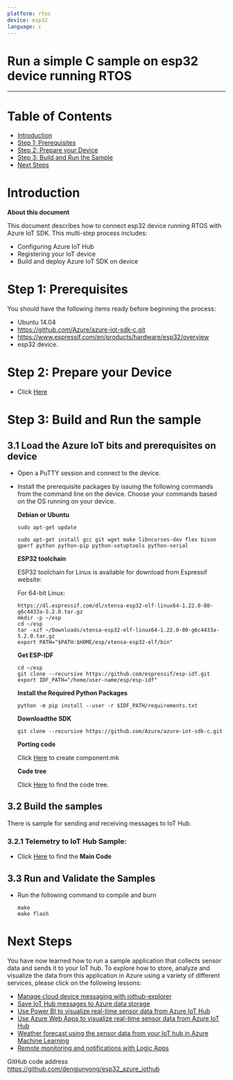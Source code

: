 ```yaml
---
platform: rtos
device: esp32
language: c
---
```


Run a simple C sample on esp32 device running RTOS
===
---

# Table of Contents

-   [Introduction](#Introduction)
-   [Step 1: Prerequisites](#Prerequisites)
-   [Step 2: Prepare your Device](#PrepareDevice)
-   [Step 3: Build and Run the Sample](#Build)
-   [Next Steps](#NextSteps)

# Introduction

**About this document**

This document describes how to connect esp32 device running RTOS with Azure IoT SDK. This multi-step process includes:
-   Configuring Azure IoT Hub
-   Registering your IoT device
-   Build and deploy Azure IoT SDK on device

<a name="Prerequisites"></a>
# Step 1: Prerequisites

You should have the following items ready before beginning the process:

-   Ubuntu 14.04
-   <https://github.com/Azure/azure-iot-sdk-c.git>
-   <https://www.espressif.com/en/products/hardware/esp32/overview>
-   esp32 device.

<a name="PrepareDevice"></a>
# Step 2: Prepare your Device

-   Click [Here](https://docs.espressif.com/projects/esp-idf/en/latest/)

# Step 3: Build and Run the sample

## 3.1 Load the Azure IoT bits and prerequisites on device

-   Open a PuTTY session and connect to the device.

-   Install the prerequisite packages by issuing the following commands from the command line on the device. Choose your commands based on the OS running on your device.

    **Debian or Ubuntu**

        sudo apt-get update

        sudo apt-get install gcc git wget make libncurses-dev flex bison gperf python python-pip python-setuptools python-serial

    **ESP32 toolchain**
     
    ESP32 toolchain for Linux is available for download from Espressif website:

    For 64-bit Linux:

        https://dl.espressif.com/dl/xtensa-esp32-elf-linux64-1.22.0-80-g6c4433a-5.2.0.tar.gz
        mkdir -p ~/esp
        cd ~/esp
        tar -xzf ~/Downloads/xtensa-esp32-elf-linux64-1.22.0-80-g6c4433a-5.2.0.tar.gz
        export PATH="$PATH:$HOME/esp/xtensa-esp32-elf/bin"

    **Get ESP-IDF**

        cd ~/esp
        git clone --recursive https://github.com/espressif/esp-idf.git
        export IDF_PATH="/home/user-name/esp/esp-idf"

    **Install the Required Python Packages**
        
        python -m pip install --user -r $IDF_PATH/requirements.txt
    
    **Downloadthe SDK**
        
        git clone --recursive https://github.com/Azure/azure-iot-sdk-c.git
        
    **Porting code**
        
    Click [Here](https://github.com/dengjunyong/esp32_azure_iothub/blob/master/components/iothub_client/component.mk) to create component.mk

    **Code tree**

    Click [Here](https://github.com/dengjunyong/esp32_azure_iothub/tree/master/components/iothub_client) to find the code tree.

## 3.2 Build the samples

There is sample for sending and receiving messages to IoT Hub. 
    
### 3.2.1 Telemetry to IoT Hub Sample:

-   Click [Here](https://github.com/dengjunyong/esp32_azure_iothub/blob/master/main/iothub_client_sample_mqtt_esp8266.c) to find the **Main Code**

## 3.3 Run and Validate the Samples

-   Run the following command to compile and burn

        make
        make flash   

# Next Steps

You have now learned how to run a sample application that collects sensor data and sends it to your IoT hub. To explore how to store, analyze and visualize the data from this application in Azure using a variety of different services, please click on the following lessons:

-   [Manage cloud device messaging with iothub-explorer]
-   [Save IoT Hub messages to Azure data storage]
-   [Use Power BI to visualize real-time sensor data from Azure IoT Hub]
-   [Use Azure Web Apps to visualize real-time sensor data from Azure IoT Hub]
-   [Weather forecast using the sensor data from your IoT hub in Azure Machine Learning]
-   [Remote monitoring and notifications with Logic Apps]   

[Manage cloud device messaging with iothub-explorer]: https://docs.microsoft.com/en-us/azure/iot-hub/iot-hub-explorer-cloud-device-messaging
[Save IoT Hub messages to Azure data storage]: https://docs.microsoft.com/en-us/azure/iot-hub/iot-hub-store-data-in-azure-table-storage
[Use Power BI to visualize real-time sensor data from Azure IoT Hub]: https://docs.microsoft.com/en-us/azure/iot-hub/iot-hub-live-data-visualization-in-power-bi
[Use Azure Web Apps to visualize real-time sensor data from Azure IoT Hub]: https://docs.microsoft.com/en-us/azure/iot-hub/iot-hub-live-data-visualization-in-web-apps
[Weather forecast using the sensor data from your IoT hub in Azure Machine Learning]: https://docs.microsoft.com/en-us/azure/iot-hub/iot-hub-weather-forecast-machine-learning
[Remote monitoring and notifications with Logic Apps]: https://docs.microsoft.com/en-us/azure/iot-hub/iot-hub-monitoring-notifications-with-azure-logic-apps
[setup-devbox-linux]: https://github.com/Azure/azure-iot-sdk-c/blob/master/doc/devbox_setup.md
[lnk-setup-iot-hub]: ../setup_iothub.md
[lnk-manage-iot-hub]: ../manage_iot_hub.md

GitHub code address  
<https://github.com/dengjunyong/esp32_azure_iothub>
